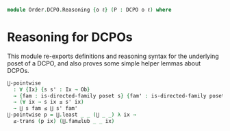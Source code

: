<!--
```agda
open import Cat.Prelude

open import Order.Base
open import Order.DCPO

import Order.Reasoning
import Order.Diagram.Lub
import Order.Diagram.Fixpoint as Fixpoint
```
-->

```agda
module Order.DCPO.Reasoning {o ℓ} (P : DCPO o ℓ) where
```

<!--
```agda
-- We re-export a bunch of definitions involving posets, and tweak
-- those that use poset morphisms instead of scott-continuous functions.
open DCPO-on (P .snd) public using
  (poset-on; poset; has-dcpo; directed-lubs; module ⋃; ⋃)
open Order.Reasoning (DCPO-on.poset (P .snd)) public
open Order.Diagram.Lub (DCPO-on.poset (P .snd)) public

dcpo-on : DCPO-on ℓ Ob
dcpo-on = P .snd

is-least-fixpoint : (f : DCPOs.Hom P P) → Ob → Type _
is-least-fixpoint f = Fixpoint.is-least-fixpoint poset (Scott→Mono f)

Least-fixpoint : (f : DCPOs.Hom P P) → Type _
Least-fixpoint f = Fixpoint.Least-fixpoint poset (Scott→Mono f)

open Fixpoint.is-least-fixpoint public
open Fixpoint.Least-fixpoint public
```
-->

# Reasoning for DCPOs

This module re-exports definitions and reasoning syntax for the
underlying poset of a DCPO, and also proves some simple helper lemmas
about DCPOs.

```agda
⋃-pointwise
  : ∀ {Ix} {s s' : Ix → Ob}
  → {fam : is-directed-family poset s} {fam' : is-directed-family poset s'}
  → (∀ ix → s ix ≤ s' ix)
  → ⋃ s fam ≤ ⋃ s' fam'
⋃-pointwise p = ⋃.least _ _ (⋃ _ _) λ ix →
  ≤-trans (p ix) (⋃.fam≤lub _ _ ix)
```
